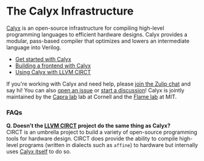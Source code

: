 # The Calyx Infrastructure

[Calyx][] is an open-source infrastructure for compiling high-level programming languages to efficient hardware designs. Calyx provides a modular, pass-based compiler that optimizes and lowers an intermediate language into Verilog.

- [Get started with Calyx][docs]
- [Building a frontend with Calyx][frontend]
- [Using Calyx with LLVM CIRCT][circt-use]

If you're working with Calyx and need help, please [join the Zulip chat][zulip] and say hi! You can also [open an issue][issue] or [start a discussion][disc]! Calyx is jointly maintained by the [Capra lab][capra] lab at Cornell and the [Flame lab][flame] at MIT. 

### FAQs

**Q. Doesn't the [LLVM CIRCT][circt] project do the same thing as Calyx?**<br/>
CIRCT is an umbrella project to build a variety of open-source programming tools for hardware design. CIRCT does provide the ability to compile high-level programs (written in dialects such as `affine`) to hardware but internally uses [Calyx itself][calyx-dialect] to do so.

[circt]: https://circt.llvm.org
[calyx-dialect]: https://circt.llvm.org/docs/Dialects/Calyx/
[docs]: https://docs.calyxir.org/
[frontend]: https://docs.calyxir.org/builder/calyx-py.html
[calyx]: https://calyxir.org
[circt-use]: https://docs.calyxir.org/fud/circt.html
[issue]: https://github.com/calyxir/calyx/issues
[disc]: https://github.com/calyxir/calyx/discussions
[zulip]: https://calyx.zulipchat.com/
[capra]: https://capra.cs.cornell.edu/
[flame]: https://flame.csail.mit.edu/

